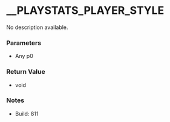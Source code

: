 # __PLAYSTATS_PLAYER_STYLE

No description available.

### Parameters
* Any p0

### Return Value
* void

### Notes
* Build: 811


